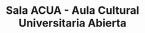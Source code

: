---
title: "Sala ACUA - Aula Cultural Universitaria Abierta"
url: /ciudad-real/sala-acua-aula-cultural-universitaria-abierta/
shop: Kunst
---